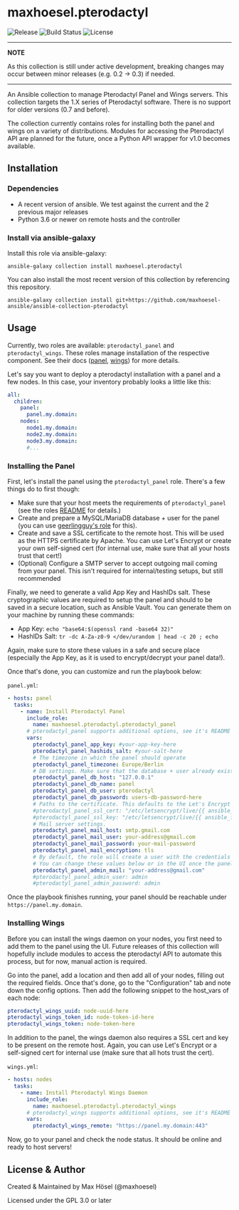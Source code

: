 # maxhoesel.pterodactyl

![Release](https://img.shields.io/github/v/release/maxhoesel-ansible/ansible-collection-pterodactyl?style=flat-square)
![Build Status](https://img.shields.io/circleci/build/github/maxhoesel-ansible/ansible-collection-pterodactyl/main?style=flat-square)
![License](https://img.shields.io/github/license/maxhoesel-ansible/ansible-collection-pterodactyl?style=flat-square)

---
**NOTE**

As this collection is still under active development, breaking changes may occur between minor releases (e.g. 0.2 -> 0.3) if needed.

---

An Ansible collection to manage Pterodactyl Panel and Wings servers. This collection targets the 1.X
series of Pterodactyl software. There is no support for older versions (0.7 and before).

The collection currently contains roles for installing both the panel and wings on a variety of distributions.
Modules for accessing the Pterodactyl API are planned for the future, once a Python API wrapper
for v1.0 becomes available.

## Installation

### Dependencies

- A recent version of ansible. We test against the current and the 2 previous major releases
- Python 3.6 or newer on remote hosts and the controller

### Install via ansible-galaxy

Install this role via ansible-galaxy:

`ansible-galaxy collection install maxhoesel.pterodactyl`

You can also install the most recent version of this collection by referencing this repository.

`ansible-galaxy collection install git+https://github.com/maxhoesel-ansible/ansible-collection-pterodactyl`

## Usage

Currently, two roles are available: `pterodactyl_panel` and `pterodactyl_wings`.
These roles manage installation of the respective component. See their docs ([panel](https://github.com/maxhoesel-ansible/ansible-collection-pterodactyl/tree/main/roles/pterodactyl_panel), [wings](https://github.com/maxhoesel-ansible/ansible-collection-pterodactyl/tree/main/roles/pterodactyl_wings)) for more details.

Let's say you want to deploy a pterodactyl installation with a panel and a few nodes.
In this case, your inventory probably looks a little like this:

```yaml
all:
  children:
    panel:
      panel.my.domain:
    nodes:
      node1.my.domain:
      node2.my.domain:
      node3.my.domain:
      #...
```

### Installing the Panel

First, let's install the panel using the `pterodactyl_panel` role. There's a few things do to first though:

- Make sure that your host meets the requirements of `pterodactyl_panel` (see the roles [README](https://github.com/maxhoesel-ansible/ansible-collection-pterodactyl/tree/main/roles/pterodactyl_panel) for details.)
- Create and prepare a MySQL/MariaDB database + user for the panel (you can use [geerlingguy's role](https://github.com/geerlingguy/ansible-role-mysql) for this).
- Create and save a SSL certificate to the remote host. This will be used as the HTTPS certificate by Apache.
  You can use Let's Encrypt or create your own self-signed cert (for internal use, make sure that all your hosts trust that cert!)
- (Optional) Configure a SMTP server to accept outgoing mail coming from your panel. This isn't required for internal/testing setups, but still recommended

Finally, we need to generate a valid App Key and HashIDs salt. These cryptographic values are required to setup the panel and should
to be saved in a secure location, such as Ansible Vault. You can generate them on your machine by running these commands:

- App Key: `echo "base64:$(openssl rand -base64 32)"`
- HashIDs Salt: `tr -dc A-Za-z0-9 </dev/urandom | head -c 20 ; echo`

Again, make sure to store these values in a safe and secure place (especially the App Key, as it is used to encrypt/decrypt your panel data!).

Once that's done, you can customize and run the playbook below:

`panel.yml`:
```yaml
- hosts: panel
  tasks:
    - name: Install Pterodactyl Panel
      include_role:
        name: maxhoesel.pterodactyl.pterodactyl_panel
      # pterodactyl_panel supports additional options, see it's README for more details.
      vars:
        pterodactyl_panel_app_key: #your-app-key-here
        pterodactyl_panel_hashids_salt: #your-salt-here
        # The timezone in which the panel should operate
        pterodactyl_panel_timezone: Europe/Berlin
        # DB settings. Make sure that the database + user already exist and are accessible
        pterodactyl_panel_db_host: "127.0.0.1"
        pterodactyl_panel_db_name: panel
        pterodactyl_panel_db_user: pterodactyl
        pterodactyl_panel_db_password: users-db-password-here
        # Paths to the certificate. This defaults to the Let's Encrypt directory for your hosts domain name
        #pterodactyl_panel_ssl_cert: "/etc/letsencrypt/live/{{ ansible_fqdn }}/fullchain.pem"
        #pterodactyl_panel_ssl_key: "/etc/letsencrypt/live/{{ ansible_fqdn }}/privkey.pem"
        # Mail server settings.
        pterodactyl_panel_mail_host: smtp.gmail.com
        pterodactyl_panel_mail_user: your-address@gmail.com
        pterodactyl_panel_mail_password: your-mail-password
        pterodactyl_panel_mail_encryption: tls
        # By default, the role will create a user with the credentials admin/admin.
        # You can change these values below or in the UI once the panel is up and running
        pterodactyl_panel_admin_mail: "your-address@gmail.com"
        #pterodactyl_panel_admin_user: admin
        #pterodactyl_panel_admin_password: admin
```

Once the playbook finishes running, your panel should be reachable under `https://panel.my.domain`.

### Installing Wings

Before you can install the wings daemon on your nodes, you first need to add them to the panel using the UI.
Future releases of this collection will hopefully include modules to access the pterodactyl API to automate this process,
but for now, manual action is required.

Go into the panel, add a location and then add all of your nodes, filling out the required fields.
Once that's done, go to the "Configuration" tab and note down the config options.
Then add the following snippet to the host_vars of each node:

```yaml
pterodactyl_wings_uuid: node-uuid-here
pterodactyl_wings_token_id: node-token-id-here
pterodactyl_wings_token: node-token-here
```

In addition to the panel, the wings daemon also requires a SSL cert and key to be present on the remote host.
Again, you can use Let's Encrypt or a self-signed cert for internal use (make sure that all hots trust the cert).

`wings.yml`:
```yaml
- hosts: nodes
  tasks:
    - name: Install Pterodactyl Wings Daemon
      include_role:
        name: maxhoesel.pterodactyl.pterodactyl_wings
      # pterodactyl_wings supports additional options, see it's README for more details.
      vars:
        pterodactyl_wings_remote: "https://panel.my.domain:443"
```

Now, go to your panel and check the node status. It should be online and ready to host servers!

## License & Author

Created & Maintained by Max Hösel (@maxhoesel)

Licensed under the GPL 3.0 or later
